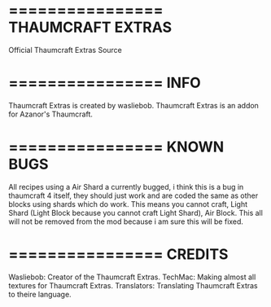 ================
THAUMCRAFT EXTRAS
================
Official Thaumcraft Extras Source

================
INFO
================
Thaumcraft Extras is created by wasliebob.
Thaumcraft Extras is an addon for Azanor's Thaumcraft.


================
KNOWN BUGS
================
All recipes using a Air Shard a currently bugged, i think this is a bug in thaumcraft 4 itself, they should just work and are coded the same as other blocks using shards which do work.
This means you cannot craft, Light Shard (Light Block because you cannot craft Light Shard), Air Block.
This all will not be removed from the mod because i am sure this will be fixed.

================
CREDITS
================
Wasliebob: Creator of the Thaumcraft Extras.
TechMac: Making almost all textures for Thaumcraft Extras.
Translators: Translating Thaumcraft Extras to theire language.